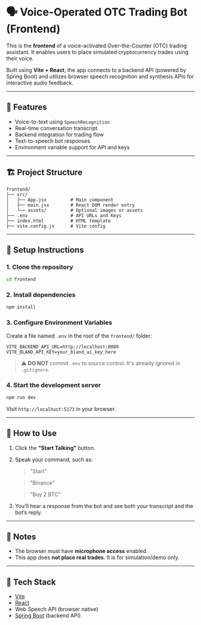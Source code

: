# 🗣️ Voice-Operated OTC Trading Bot (Frontend)

This is the **frontend** of a voice-activated Over-the-Counter (OTC) trading assistant. It enables users to place simulated cryptocurrency trades using their voice.

Built using **Vite + React**, the app connects to a backend API (powered by Spring Boot) and utilizes browser speech recognition and synthesis APIs for interactive audio feedback.

---

## 🚀 Features

* Voice-to-text using `SpeechRecognition`
* Real-time conversation transcript
* Backend integration for trading flow
* Text-to-speech bot responses
* Environment variable support for API and keys

---

## 🏗️ Project Structure

```
frontend/
├── src/
│   ├── App.jsx         # Main component
│   ├── main.jsx        # React DOM render entry
│   └── assets/         # Optional images or assets
├── .env                # API URLs and Keys
├── index.html          # HTML template
├── vite.config.js      # Vite config
```

---

## 🔧 Setup Instructions

### 1. Clone the repository

```bash
cd frontend
```

### 2. Install dependencies

```bash
npm install
```

### 3. Configure Environment Variables

Create a file named `.env` in the root of the `frontend/` folder:

```
VITE_BACKEND_API_URL=http://localhost:8080
VITE_BLAND_API_KEY=your_bland_ai_key_here
```

> ⚠️ **DO NOT** commit `.env` to source control. It's already ignored in `.gitignore`.

### 4. Start the development server

```bash
npm run dev
```

Visit `http://localhost:5173` in your browser.

---

## 🧪 How to Use

1. Click the **"Start Talking"** button.

2. Speak your command, such as:

   > "Start"

   > "Binance"

   > "Buy 2 BTC"

3. You’ll hear a response from the bot and see both your transcript and the bot’s reply.

---

## 🔐 Notes

* The browser must have **microphone access** enabled.
* This app does **not place real trades**. It is for simulation/demo only.

---

## 🧱 Tech Stack

* [Vite](https://vitejs.dev/)
* [React](https://reactjs.org/)
* Web Speech API (browser native)
* [Spring Boot](https://spring.io/projects/spring-boot) (backend API)
